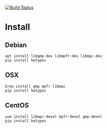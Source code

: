 [![Build Status](https://travis-ci.org/leonardt/hwtypes.svg?branch=master)](https://travis-ci.org/leonardt/hwtypes)


# Install
## Debian
```
apt install libgmp-dev libmpfr-dev libmpc-dev
pip install hwtypes
```
## OSX
```
brew install gmp mpfr libmpc
pip install hwtypes
```

## CentOS
```
yum install libmpc-devel mpfr-devel gmp-devel
pip install hwtypes
```
